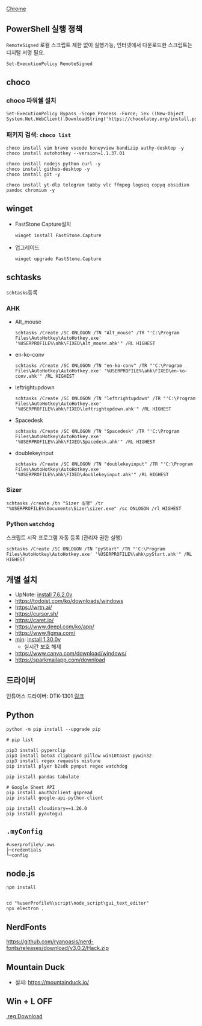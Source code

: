 
[Chrome](https://www.google.com/intl/ko_kr/chrome/)

## PowerShell 실행 정책
`RemoteSigned` 로컬 스크립트 제한 없이 실행가능, 인터넷에서 다운로드한 스크립트는 디지털 서명 필요.
```
Set-ExecutionPolicy RemoteSigned
```

## choco
### choco 파워쉘 설치
```
Set-ExecutionPolicy Bypass -Scope Process -Force; iex ((New-Object System.Net.WebClient).DownloadString('https://chocolatey.org/install.ps1'))
```
### 패키지 검색: `choco list`
```
choco install vim brave vscode honeyview bandizip authy-desktop -y
choco install autohotkey --version=1.1.37.01

choco install nodejs python curl -y
choco install github-desktop -y
choco install git -y

choco install yt-dlp telegram tabby vlc ffmpeg logseq copyq obsidian pandoc chromium -y
```


## winget
- FastStone Capture설치
	```
	winget install FastStone.Capture
	```
- 업그레이드
	```
	winget upgrade FastStone.Capture
	```

## schtasks
`schtasks`등록 
### AHK
- Alt_mouse
	```
	schtasks /Create /SC ONLOGON /TN "Alt_mouse" /TR "'C:\Program Files\AutoHotkey\AutoHotkey.exe' '%USERPROFILE%\ahk\FIXED\Alt_mouse.ahk'" /RL HIGHEST
	```
- en-ko-conv
	```
	schtasks /Create /SC ONLOGON /TN "en-ko-conv" /TR "'C:\Program Files\AutoHotkey\AutoHotkey.exe' '%USERPROFILE%\ahk\FIXED\en-ko-conv.ahk'" /RL HIGHEST
	```
- leftrightupdown
	```
	schtasks /Create /SC ONLOGON /TN "leftrightupdown" /TR "'C:\Program Files\AutoHotkey\AutoHotkey.exe' '%USERPROFILE%\ahk\FIXED\leftrightupdown.ahk'" /RL HIGHEST
	```
- Spacedesk
	```
	schtasks /Create /SC ONLOGON /TN "Spacedesk" /TR "'C:\Program Files\AutoHotkey\AutoHotkey.exe' '%USERPROFILE%\ahk\FIXED\Spacedesk.ahk'" /RL HIGHEST
	```
- doublekeyinput
	```
	schtasks /Create /SC ONLOGON /TN "doublekeyinput" /TR "'C:\Program Files\AutoHotkey\AutoHotkey.exe' '%USERPROFILE%\ahk\FIXED\doublekeyinput.ahk'" /RL HIGHEST
	```
### Sizer
```
schtasks /create /tn "Sizer 실행" /tr "%USERPROFILE%\Documents\Sizer\sizer.exe" /sc ONLOGON /rl HIGHEST
```

### Python `watchdog`
스크립트 시작 프로그램 자동 등록 (관리자 권한 실행)
```
schtasks /Create /SC ONLOGON /TN "pyStart" /TR "'C:\Program Files\AutoHotkey\AutoHotkey.exe' '%USERPROFILE%\ahk\pyStart.ahk'" /RL HIGHEST
```

## 개별 설치
- UpNote: [install 7.6.2.0v](https://api.onedrive.com/v1.0/shares/u!aHR0cHM6Ly8xZHJ2Lm1zL3UvcyFBb29CcEhsY1dHZi1rY0VVS1RaOEQxX2dKZ3NRenc_ZT1YRmdtTko/root/content)
- https://todoist.com/ko/downloads/windows
- https://wrtn.ai/
- https://cursor.sh/
- https://caret.io/
- https://www.deepl.com/ko/app/
- https://www.figma.com/
- [min](https://minbrowser.org/): [install 1.30.0v](https://api.onedrive.com/v1.0/shares/u!aHR0cHM6Ly8xZHJ2Lm1zL3UvcyFBb29CcEhsY1dHZi1sSmN2Sk5VTGFFTEI4VG9vWkE_ZT1MbjV4Yks/root/content)
	- 실시간 보호 해제
- https://www.canva.com/download/windows/
- https://sparkmailapp.com/download

## 드라이버
인튜어스 드라이버: DTK-1301 [링크](https://www.wacom.com/ko-kr/support/product-support/drivers)

## Python
```
python -m pip install --upgrade pip

# pip list

pip3 install pyperclip
pip3 install boto3 clipboard pillow win10toast pywin32
pip3 install regex requests mistune
pip install plyer b2sdk pynput regex watchdog

pip install pandas tabulate 

# Google Sheet API 
pip install oauth2client gspread
pip install google-api-python-client

pip install cloudinary==1.26.0
pip install pyautogui 
```


## `.myConfig`
```
#userprofile%/.aws
├─credentials
└─config
```


## node.js
```
npm install


cd "%userProfile%\script\node_script\gui_text_editor"
npx electron .
```


## NerdFonts
https://github.com/ryanoasis/nerd-fonts/releases/download/v3.0.2/Hack.zip


## Mountain Duck
- 설치: https://mountainduck.io/


## Win + L OFF
[.reg Download](https://dl.1tz.in/2023/12/win_L_Lock.reg)
